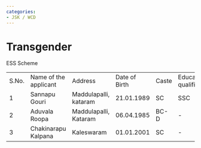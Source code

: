 ```yaml
---
categories:
- JSK / WCD
---
```

# Transgender

ESS Scheme

|     |     |     |     |     |     |     |
| --- | --- | --- | --- | --- | --- | --- |
| S.No. | Name of the applicant | Address | Date of Birth | Caste | Educational qualification | Remarks |
| 1   | Sannapu Gouri | Maddulapalli, kataram | 21.01.1989 | SC  | SSC | Eligible |
| 2   | Aduvala Roopa | Maddulapalli, Kataram | 06.04.1985 | BC-D | \-  | Eligible |
| 3   | Chakinarapu Kalpana | Kaleswaram | 01.01.2001 | SC  | \-  | Eligible |